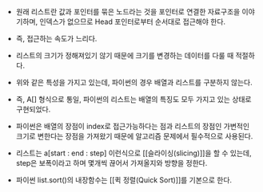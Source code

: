 - 원래 리스트란 값과 포인터를 묶은 노드라는 것을 포인터로 연결한 자료구조을 이야기하며, 인덱스가 없으므로 Head 포인터로부터 순서대로 접근해야 한다. 
- 즉, 접근하는 속도가 느리다.
- 리스트의 크기가 정해져있기 않기 때문에 크기를 변경하는 데이터를 다룰 때 적절하다.

- 위와 같은 특성을 가지고 있는데, 파이썬의 경우 배열과 리스트를 구분하지 않는다.
- 즉, A[] 형식으로 통일, 파이썬의 리스트는 배열의 특징도 모두 가지고 있는 상태로 구현되었다.

- 파이썬은 배열의 장점이 index로 접근가능하다는 점과 리스트의 장점인 가변적인 크기로 변한다는 장점을 가져왔기 때문에 알고리즘 문제에서 필수적으로 사용된다.

- 리스트는 a[start : end : step] 이런식으로 [[슬라이싱(slicing)]]을 할 수 있는데, step은 보폭이라고 하며 몇개씩 끊어서 가져올지와 방향을 정한다.

- 파이썬 list.sort()의 내장함수는 [[퀵 정렬(Quick Sort)]]를 기본으로 한다.